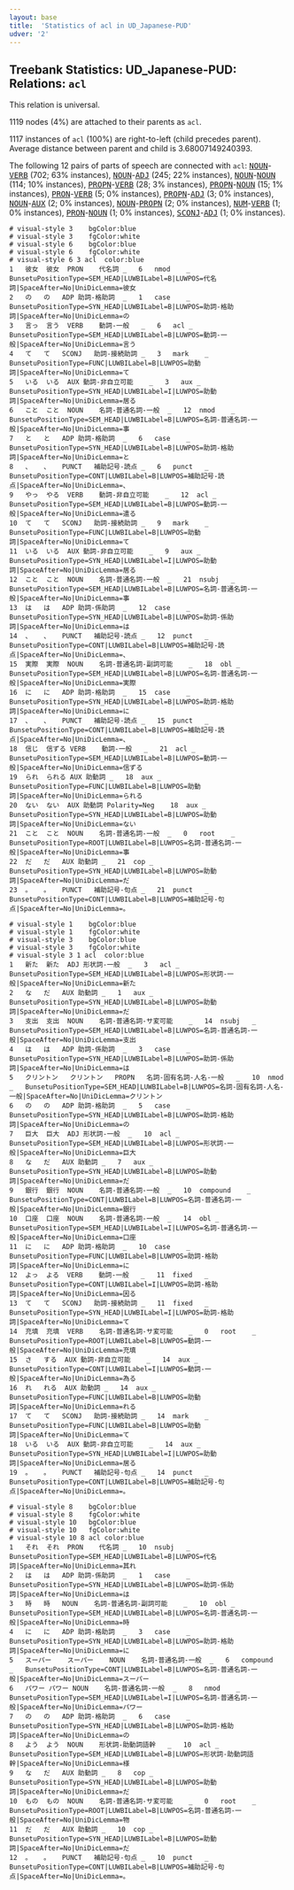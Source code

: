 ```yaml
---
layout: base
title:  'Statistics of acl in UD_Japanese-PUD'
udver: '2'
---
```


## Treebank Statistics: UD_Japanese-PUD: Relations: `acl`

This relation is universal.

1119 nodes (4%) are attached to their parents as `acl`.

1117 instances of `acl` (100%) are right-to-left (child precedes parent).
Average distance between parent and child is 3.68007149240393.

The following 12 pairs of parts of speech are connected with `acl`: <tt><a href="ja_pud-pos-NOUN.html">NOUN</a></tt>-<tt><a href="ja_pud-pos-VERB.html">VERB</a></tt> (702; 63% instances), <tt><a href="ja_pud-pos-NOUN.html">NOUN</a></tt>-<tt><a href="ja_pud-pos-ADJ.html">ADJ</a></tt> (245; 22% instances), <tt><a href="ja_pud-pos-NOUN.html">NOUN</a></tt>-<tt><a href="ja_pud-pos-NOUN.html">NOUN</a></tt> (114; 10% instances), <tt><a href="ja_pud-pos-PROPN.html">PROPN</a></tt>-<tt><a href="ja_pud-pos-VERB.html">VERB</a></tt> (28; 3% instances), <tt><a href="ja_pud-pos-PROPN.html">PROPN</a></tt>-<tt><a href="ja_pud-pos-NOUN.html">NOUN</a></tt> (15; 1% instances), <tt><a href="ja_pud-pos-PRON.html">PRON</a></tt>-<tt><a href="ja_pud-pos-VERB.html">VERB</a></tt> (5; 0% instances), <tt><a href="ja_pud-pos-PROPN.html">PROPN</a></tt>-<tt><a href="ja_pud-pos-ADJ.html">ADJ</a></tt> (3; 0% instances), <tt><a href="ja_pud-pos-NOUN.html">NOUN</a></tt>-<tt><a href="ja_pud-pos-AUX.html">AUX</a></tt> (2; 0% instances), <tt><a href="ja_pud-pos-NOUN.html">NOUN</a></tt>-<tt><a href="ja_pud-pos-PROPN.html">PROPN</a></tt> (2; 0% instances), <tt><a href="ja_pud-pos-NUM.html">NUM</a></tt>-<tt><a href="ja_pud-pos-VERB.html">VERB</a></tt> (1; 0% instances), <tt><a href="ja_pud-pos-PRON.html">PRON</a></tt>-<tt><a href="ja_pud-pos-NOUN.html">NOUN</a></tt> (1; 0% instances), <tt><a href="ja_pud-pos-SCONJ.html">SCONJ</a></tt>-<tt><a href="ja_pud-pos-ADJ.html">ADJ</a></tt> (1; 0% instances).


~~~ conllu
# visual-style 3	bgColor:blue
# visual-style 3	fgColor:white
# visual-style 6	bgColor:blue
# visual-style 6	fgColor:white
# visual-style 6 3 acl	color:blue
1	彼女	彼女	PRON	代名詞	_	6	nmod	_	BunsetuPositionType=SEM_HEAD|LUWBILabel=B|LUWPOS=代名詞|SpaceAfter=No|UniDicLemma=彼女
2	の	の	ADP	助詞-格助詞	_	1	case	_	BunsetuPositionType=SYN_HEAD|LUWBILabel=B|LUWPOS=助詞-格助詞|SpaceAfter=No|UniDicLemma=の
3	言っ	言う	VERB	動詞-一般	_	6	acl	_	BunsetuPositionType=SEM_HEAD|LUWBILabel=B|LUWPOS=動詞-一般|SpaceAfter=No|UniDicLemma=言う
4	て	て	SCONJ	助詞-接続助詞	_	3	mark	_	BunsetuPositionType=FUNC|LUWBILabel=B|LUWPOS=助動詞|SpaceAfter=No|UniDicLemma=て
5	いる	いる	AUX	動詞-非自立可能	_	3	aux	_	BunsetuPositionType=SYN_HEAD|LUWBILabel=I|LUWPOS=助動詞|SpaceAfter=No|UniDicLemma=居る
6	こと	こと	NOUN	名詞-普通名詞-一般	_	12	nmod	_	BunsetuPositionType=SEM_HEAD|LUWBILabel=B|LUWPOS=名詞-普通名詞-一般|SpaceAfter=No|UniDicLemma=事
7	と	と	ADP	助詞-格助詞	_	6	case	_	BunsetuPositionType=SYN_HEAD|LUWBILabel=B|LUWPOS=助詞-格助詞|SpaceAfter=No|UniDicLemma=と
8	、	、	PUNCT	補助記号-読点	_	6	punct	_	BunsetuPositionType=CONT|LUWBILabel=B|LUWPOS=補助記号-読点|SpaceAfter=No|UniDicLemma=、
9	やっ	やる	VERB	動詞-非自立可能	_	12	acl	_	BunsetuPositionType=SEM_HEAD|LUWBILabel=B|LUWPOS=動詞-一般|SpaceAfter=No|UniDicLemma=遣る
10	て	て	SCONJ	助詞-接続助詞	_	9	mark	_	BunsetuPositionType=FUNC|LUWBILabel=B|LUWPOS=助動詞|SpaceAfter=No|UniDicLemma=て
11	いる	いる	AUX	動詞-非自立可能	_	9	aux	_	BunsetuPositionType=SYN_HEAD|LUWBILabel=I|LUWPOS=助動詞|SpaceAfter=No|UniDicLemma=居る
12	こと	こと	NOUN	名詞-普通名詞-一般	_	21	nsubj	_	BunsetuPositionType=SEM_HEAD|LUWBILabel=B|LUWPOS=名詞-普通名詞-一般|SpaceAfter=No|UniDicLemma=事
13	は	は	ADP	助詞-係助詞	_	12	case	_	BunsetuPositionType=SYN_HEAD|LUWBILabel=B|LUWPOS=助詞-係助詞|SpaceAfter=No|UniDicLemma=は
14	、	、	PUNCT	補助記号-読点	_	12	punct	_	BunsetuPositionType=CONT|LUWBILabel=B|LUWPOS=補助記号-読点|SpaceAfter=No|UniDicLemma=、
15	実際	実際	NOUN	名詞-普通名詞-副詞可能	_	18	obl	_	BunsetuPositionType=SEM_HEAD|LUWBILabel=B|LUWPOS=名詞-普通名詞-一般|SpaceAfter=No|UniDicLemma=実際
16	に	に	ADP	助詞-格助詞	_	15	case	_	BunsetuPositionType=SYN_HEAD|LUWBILabel=B|LUWPOS=助詞-格助詞|SpaceAfter=No|UniDicLemma=に
17	、	、	PUNCT	補助記号-読点	_	15	punct	_	BunsetuPositionType=CONT|LUWBILabel=B|LUWPOS=補助記号-読点|SpaceAfter=No|UniDicLemma=、
18	信じ	信ずる	VERB	動詞-一般	_	21	acl	_	BunsetuPositionType=SEM_HEAD|LUWBILabel=B|LUWPOS=動詞-一般|SpaceAfter=No|UniDicLemma=信ずる
19	られ	られる	AUX	助動詞	_	18	aux	_	BunsetuPositionType=FUNC|LUWBILabel=B|LUWPOS=助動詞|SpaceAfter=No|UniDicLemma=られる
20	ない	ない	AUX	助動詞	Polarity=Neg	18	aux	_	BunsetuPositionType=SYN_HEAD|LUWBILabel=B|LUWPOS=助動詞|SpaceAfter=No|UniDicLemma=ない
21	こと	こと	NOUN	名詞-普通名詞-一般	_	0	root	_	BunsetuPositionType=ROOT|LUWBILabel=B|LUWPOS=名詞-普通名詞-一般|SpaceAfter=No|UniDicLemma=事
22	だ	だ	AUX	助動詞	_	21	cop	_	BunsetuPositionType=SYN_HEAD|LUWBILabel=B|LUWPOS=助動詞|SpaceAfter=No|UniDicLemma=だ
23	。	。	PUNCT	補助記号-句点	_	21	punct	_	BunsetuPositionType=CONT|LUWBILabel=B|LUWPOS=補助記号-句点|SpaceAfter=No|UniDicLemma=。

~~~


~~~ conllu
# visual-style 1	bgColor:blue
# visual-style 1	fgColor:white
# visual-style 3	bgColor:blue
# visual-style 3	fgColor:white
# visual-style 3 1 acl	color:blue
1	新た	新た	ADJ	形状詞-一般	_	3	acl	_	BunsetuPositionType=SEM_HEAD|LUWBILabel=B|LUWPOS=形状詞-一般|SpaceAfter=No|UniDicLemma=新た
2	な	だ	AUX	助動詞	_	1	aux	_	BunsetuPositionType=SYN_HEAD|LUWBILabel=B|LUWPOS=助動詞|SpaceAfter=No|UniDicLemma=だ
3	支出	支出	NOUN	名詞-普通名詞-サ変可能	_	14	nsubj	_	BunsetuPositionType=SEM_HEAD|LUWBILabel=B|LUWPOS=名詞-普通名詞-一般|SpaceAfter=No|UniDicLemma=支出
4	は	は	ADP	助詞-係助詞	_	3	case	_	BunsetuPositionType=SYN_HEAD|LUWBILabel=B|LUWPOS=助詞-係助詞|SpaceAfter=No|UniDicLemma=は
5	クリントン	クリントン	PROPN	名詞-固有名詞-人名-一般	_	10	nmod	_	BunsetuPositionType=SEM_HEAD|LUWBILabel=B|LUWPOS=名詞-固有名詞-人名-一般|SpaceAfter=No|UniDicLemma=クリントン
6	の	の	ADP	助詞-格助詞	_	5	case	_	BunsetuPositionType=SYN_HEAD|LUWBILabel=B|LUWPOS=助詞-格助詞|SpaceAfter=No|UniDicLemma=の
7	巨大	巨大	ADJ	形状詞-一般	_	10	acl	_	BunsetuPositionType=SEM_HEAD|LUWBILabel=B|LUWPOS=形状詞-一般|SpaceAfter=No|UniDicLemma=巨大
8	な	だ	AUX	助動詞	_	7	aux	_	BunsetuPositionType=SYN_HEAD|LUWBILabel=B|LUWPOS=助動詞|SpaceAfter=No|UniDicLemma=だ
9	銀行	銀行	NOUN	名詞-普通名詞-一般	_	10	compound	_	BunsetuPositionType=CONT|LUWBILabel=B|LUWPOS=名詞-普通名詞-一般|SpaceAfter=No|UniDicLemma=銀行
10	口座	口座	NOUN	名詞-普通名詞-一般	_	14	obl	_	BunsetuPositionType=SEM_HEAD|LUWBILabel=I|LUWPOS=名詞-普通名詞-一般|SpaceAfter=No|UniDicLemma=口座
11	に	に	ADP	助詞-格助詞	_	10	case	_	BunsetuPositionType=FUNC|LUWBILabel=B|LUWPOS=助詞-格助詞|SpaceAfter=No|UniDicLemma=に
12	よっ	よる	VERB	動詞-一般	_	11	fixed	_	BunsetuPositionType=CONT|LUWBILabel=I|LUWPOS=助詞-格助詞|SpaceAfter=No|UniDicLemma=因る
13	て	て	SCONJ	助詞-接続助詞	_	11	fixed	_	BunsetuPositionType=SYN_HEAD|LUWBILabel=I|LUWPOS=助詞-格助詞|SpaceAfter=No|UniDicLemma=て
14	充填	充填	VERB	名詞-普通名詞-サ変可能	_	0	root	_	BunsetuPositionType=ROOT|LUWBILabel=B|LUWPOS=動詞-一般|SpaceAfter=No|UniDicLemma=充填
15	さ	する	AUX	動詞-非自立可能	_	14	aux	_	BunsetuPositionType=CONT|LUWBILabel=I|LUWPOS=動詞-一般|SpaceAfter=No|UniDicLemma=為る
16	れ	れる	AUX	助動詞	_	14	aux	_	BunsetuPositionType=FUNC|LUWBILabel=B|LUWPOS=助動詞|SpaceAfter=No|UniDicLemma=れる
17	て	て	SCONJ	助詞-接続助詞	_	14	mark	_	BunsetuPositionType=FUNC|LUWBILabel=B|LUWPOS=助動詞|SpaceAfter=No|UniDicLemma=て
18	いる	いる	AUX	動詞-非自立可能	_	14	aux	_	BunsetuPositionType=SYN_HEAD|LUWBILabel=I|LUWPOS=助動詞|SpaceAfter=No|UniDicLemma=居る
19	。	。	PUNCT	補助記号-句点	_	14	punct	_	BunsetuPositionType=CONT|LUWBILabel=B|LUWPOS=補助記号-句点|SpaceAfter=No|UniDicLemma=。

~~~


~~~ conllu
# visual-style 8	bgColor:blue
# visual-style 8	fgColor:white
# visual-style 10	bgColor:blue
# visual-style 10	fgColor:white
# visual-style 10 8 acl	color:blue
1	それ	それ	PRON	代名詞	_	10	nsubj	_	BunsetuPositionType=SEM_HEAD|LUWBILabel=B|LUWPOS=代名詞|SpaceAfter=No|UniDicLemma=其れ
2	は	は	ADP	助詞-係助詞	_	1	case	_	BunsetuPositionType=SYN_HEAD|LUWBILabel=B|LUWPOS=助詞-係助詞|SpaceAfter=No|UniDicLemma=は
3	時	時	NOUN	名詞-普通名詞-副詞可能	_	10	obl	_	BunsetuPositionType=SEM_HEAD|LUWBILabel=B|LUWPOS=名詞-普通名詞-一般|SpaceAfter=No|UniDicLemma=時
4	に	に	ADP	助詞-格助詞	_	3	case	_	BunsetuPositionType=SYN_HEAD|LUWBILabel=B|LUWPOS=助詞-格助詞|SpaceAfter=No|UniDicLemma=に
5	スーパー	スーパー	NOUN	名詞-普通名詞-一般	_	6	compound	_	BunsetuPositionType=CONT|LUWBILabel=B|LUWPOS=名詞-普通名詞-一般|SpaceAfter=No|UniDicLemma=スーパー
6	パワー	パワー	NOUN	名詞-普通名詞-一般	_	8	nmod	_	BunsetuPositionType=SEM_HEAD|LUWBILabel=I|LUWPOS=名詞-普通名詞-一般|SpaceAfter=No|UniDicLemma=パワー
7	の	の	ADP	助詞-格助詞	_	6	case	_	BunsetuPositionType=SYN_HEAD|LUWBILabel=B|LUWPOS=助詞-格助詞|SpaceAfter=No|UniDicLemma=の
8	よう	よう	NOUN	形状詞-助動詞語幹	_	10	acl	_	BunsetuPositionType=SEM_HEAD|LUWBILabel=B|LUWPOS=形状詞-助動詞語幹|SpaceAfter=No|UniDicLemma=様
9	な	だ	AUX	助動詞	_	8	cop	_	BunsetuPositionType=SYN_HEAD|LUWBILabel=B|LUWPOS=助動詞|SpaceAfter=No|UniDicLemma=だ
10	もの	もの	NOUN	名詞-普通名詞-サ変可能	_	0	root	_	BunsetuPositionType=ROOT|LUWBILabel=B|LUWPOS=名詞-普通名詞-一般|SpaceAfter=No|UniDicLemma=物
11	だ	だ	AUX	助動詞	_	10	cop	_	BunsetuPositionType=SYN_HEAD|LUWBILabel=B|LUWPOS=助動詞|SpaceAfter=No|UniDicLemma=だ
12	。	。	PUNCT	補助記号-句点	_	10	punct	_	BunsetuPositionType=CONT|LUWBILabel=B|LUWPOS=補助記号-句点|SpaceAfter=No|UniDicLemma=。

~~~


